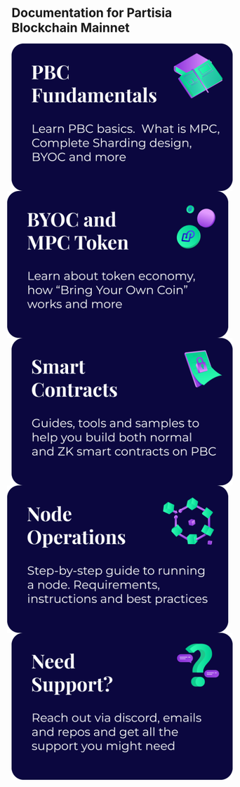 # Documentation for Partisia Blockchain Mainnet

<img src="assets/Categories/PBC%20Fundametals.png"
     alt="PBC Fundamentals"
     style="float: left; margin-right: 10px; width: 25%, height: 25%"
     class="front-page-pictures" />

<img src="assets/Categories/BYOC%20and%20MPC%20Token.png"
     alt="BYOC and MPC Token"
     style="float: right; margin-right: 10px;"
     class="front-page-pictures" />

<img src="assets/Categories/Smart%20Contracts.png"
     alt="Smart Contracts"
     style="float: left; margin-right: 10px;" 
     class="front-page-pictures" />

<img src="assets/Categories/Node%20Operations.png"
     alt="Node Operations"
     style="float: right; margin-right: 10px;" 
     class="front-page-pictures" />

<img src="assets/Categories/Need%20Support.png"
     alt="Need support?"
     style="float: left; margin-right: 10px;" 
     class="front-page-pictures" />